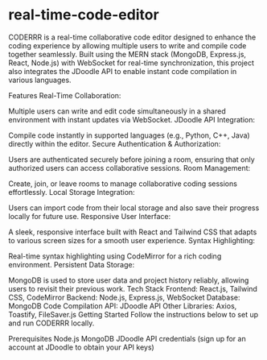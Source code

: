 # real-time-code-editor

CODERRR is a real-time collaborative code editor designed to enhance the coding experience by allowing multiple users to write and compile code together seamlessly. Built using the MERN stack (MongoDB, Express.js, React, Node.js) with WebSocket for real-time synchronization, this project also integrates the JDoodle API to enable instant code compilation in various languages.

Features
Real-Time Collaboration:

Multiple users can write and edit code simultaneously in a shared environment with instant updates via WebSocket.
JDoodle API Integration:

Compile code instantly in supported languages (e.g., Python, C++, Java) directly within the editor.
Secure Authentication & Authorization:

Users are authenticated securely before joining a room, ensuring that only authorized users can access collaborative sessions.
Room Management:

Create, join, or leave rooms to manage collaborative coding sessions effortlessly.
Local Storage Integration:

Users can import code from their local storage and also save their progress locally for future use.
Responsive User Interface:

A sleek, responsive interface built with React and Tailwind CSS that adapts to various screen sizes for a smooth user experience.
Syntax Highlighting:

Real-time syntax highlighting using CodeMirror for a rich coding environment.
Persistent Data Storage:

MongoDB is used to store user data and project history reliably, allowing users to revisit their previous work.
Tech Stack
Frontend: React.js, Tailwind CSS, CodeMirror
Backend: Node.js, Express.js, WebSocket
Database: MongoDB
Code Compilation API: JDoodle API
Other Libraries: Axios, Toastify, FileSaver.js
Getting Started
Follow the instructions below to set up and run CODERRR locally.

Prerequisites
Node.js
MongoDB
JDoodle API credentials (sign up for an account at JDoodle to obtain your API keys)
